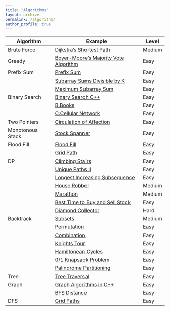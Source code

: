 ```yaml
---
title: "Algorithms"
layout: archive
permalink: /algorithm/
author_profile: true
---
```


| Algorithm   |  Example                                                        | Level         |
| ------------| --------------------------------------------------------------- | ------------- |  
| Brute Force | [Dijkstra’s Shortest Path](https://starcoder.org/programming/dijkstra's-shortest-path/)  | Medium         |   
| Greedy      | [Boyer-Moore’s Majority Vote Algorithm](https://starcoder.org/programming/boyer-moore-majority-vote/)  | Easy         
| Prefix Sum  | [Prefix Sum](https://starcoder.org/programming/algorithm-prefixsum/) | Easy    |  
|             | [Subarray Sums Divisible by K](https://starcoder.org/programming/algorithm-prefixsum/)  | Easy         |
|             | [Maximum Subarray Sum](https://starcoder.org/programming/algorithm-subarraysum/)  | Easy         |
| Binary Search  | [Binary Search C++](https://starcoder.org/programming/algorithm-binarysearch-sorting/)  | Easy       |
|            | [B.Books](https://starcoder.org/programming/algorithm-binary-search/#b-books)  | Easy       |
|            | [C.Cellular Network](https://starcoder.org/programming/algorithm-binary-search/#c-cellular-network)  | Easy       |
| Two Pointers| [Circulation of Affection](https://starcoder.org/programming/an-impassioned-circulation-of-affection/)   | Easy         |
| Monotonous Stack | [Stock Spanner](https://starcoder.org/programming/algorithm-monotonous-stack/)  | Easy         |
| Flood Fill  | [Flood Fill](https://starcoder.org/programming/flood-fill/)  | Easy         |
|             | [Grid Path](https://starcoder.org/programming/grid-paths/)  | Easy         |
| DP          | [Climbing Stairs](https://starcoder.org/programming/dp-climbing-stairs/)  | Easy      |  
|             | [Unique Paths II](https://starcoder.org/programming/dp-unique-path/)  | Easy      |  
|             | [Longest Increasing Subsequence](https://starcoder.org/programming/dp-longest-increasing-sequence/)  | Easy      |  
|             | [House Robber](https://starcoder.org/programming/dp-house-robber/)  | Medium      |  
|             | [Marathon](https://starcoder.org/usaco/USACO-2014-Dec-Silver/#problem-2-marathon) | Medium      |
|             | [Best Time to Buy and Sell Stock](https://starcoder.org/programming/dp-buy-sell-stock/)  | Easy         |  
|             | [Diamond Collector](https://starcoder.org/usaco/USACO-2016-Open-Silver/#problem-2-diamond-collector)  | Hard      |  
| Backtrack   | [Subsets](https://starcoder.org/programming/backtrack-subsets/)  | Medium         |   
|             | [Permutation](https://starcoder.org/programming/backtrack-permutation/)  | Easy         |  
|             | [Combination](https://starcoder.org/programming/backtrack-combination-sum/)  | Easy         |  
|             | [Knights Tour](https://starcoder.org/programming/knights-tour-problem/)  | Easy         |   
|             | [Hamiltonean Cycles](https://starcoder.org/programming/hamiltonean-cycles/)  | Easy         |   
|             | [0/1 Knapsack Problem](https://starcoder.org/programming/knapsack-algorithm/)  | Easy         |   
|             | [Palindrome Partitioning](https://starcoder.org/programming/backtrack-palindrome-partitioning/)  | Easy         |
| Tree        | [Tree Traversal](https://starcoder.org/programming/tree-traversals/)  | Easy         |
| Graph       | [Graph Algorithms in C++](https://starcoder.org/programming/graph-algorithms/)  | Easy         |  
|             | [BFS Distance](https://starcoder.org/programming/bfs-graph/)  | Easy         |
| DFS         | [Grid Paths](https://starcoder.org/programming/grid-paths/)  | Easy         |  
